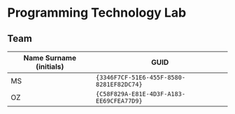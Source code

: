 # Programming Technology Lab

## Team

| Name Surname (initials) | GUID                                     |
| ----------------------- | ---------------------------------------- |
| MS                      | `{3346F7CF-51E6-455F-8580-8281EF82DC74}` |
| OZ                      | `{C58F829A-E81E-4D3F-A183-EE69CFEA77D9}` |

